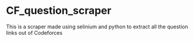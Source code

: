 # CF_question_scraper
This is a scraper made using selinium and python to extract all the question links out of Codeforces
